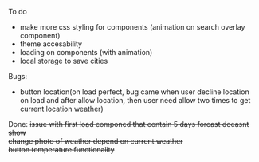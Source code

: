 To do

- make more css styling for components (animation on search overlay component)
- theme accesability 
- loading on components (with animation)
- local storage to save cities

Bugs:
- button location(on load perfect, bug came when user decline location on load and after allow location, then user need allow two times to get current location weather)

Done:
~~issue with first load componed that contain 5 days forcast doeasnt show~~
<br>
~~change photo of weather depend on current weather~~
<br>
~~button temperature functionality~~
